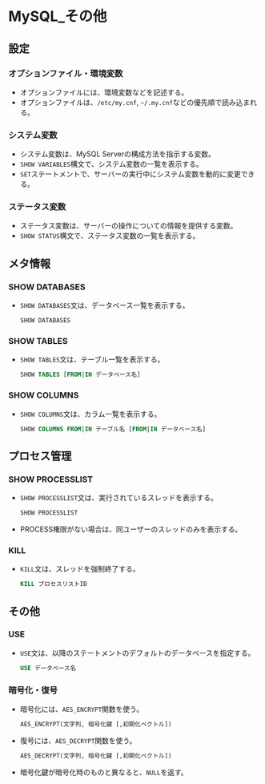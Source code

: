 # MySQL_その他

## 設定

### オプションファイル・環境変数

- オプションファイルには、環境変数などを記述する。
- オプションファイルは、`/etc/my.cnf`, `~/.my.cnf`などの優先順で読み込まれる。

### システム変数

- システム変数は、MySQL Serverの構成方法を指示する変数。
- `SHOW VARIABLES`構文で、システム変数の一覧を表示する。
- `SET`ステートメントで、サーバーの実行中にシステム変数を動的に変更できる。

### ステータス変数

- ステータス変数は、サーバーの操作についての情報を提供する変数。
- `SHOW STATUS`構文で、ステータス変数の一覧を表示する。

## メタ情報

### SHOW DATABASES

- `SHOW DATABASES`文は、データベース一覧を表示する。

  ```sql
  SHOW DATABASES
  ```

### SHOW TABLES

- `SHOW TABLES`文は、テーブル一覧を表示する。

  ```sql
  SHOW TABLES [FROM|IN データベース名]
  ```

### SHOW COLUMNS

- `SHOW COLUMNS`文は、カラム一覧を表示する。

  ```sql
  SHOW COLUMNS FROM|IN テーブル名 [FROM|IN データベース名]
  ```

## プロセス管理

### SHOW PROCESSLIST

- `SHOW PROCESSLIST`文は、実行されているスレッドを表示する。

  ```sql
  SHOW PROCESSLIST
  ```

- PROCESS権限がない場合は、同ユーザーのスレッドのみを表示する。

### KILL

- `KILL`文は、スレッドを強制終了する。

  ```sql
  KILL プロセスリストID
  ```

## その他

### USE

- `USE`文は、以降のステートメントのデフォルトのデータベースを指定する。

  ```sql
  USE データベース名
  ```

### 暗号化・復号

- 暗号化には、`AES_ENCRYPT`関数を使う。

  ```sql
  AES_ENCRYPT(文字列, 暗号化鍵 [,初期化ベクトル])
  ```

- 復号には、`AES_DECRYPT`関数を使う。

  ```sql
  AES_DECRYPT(文字列, 暗号化鍵 [,初期化ベクトル])
  ```

- 暗号化鍵が暗号化時のものと異なると、`NULL`を返す。
